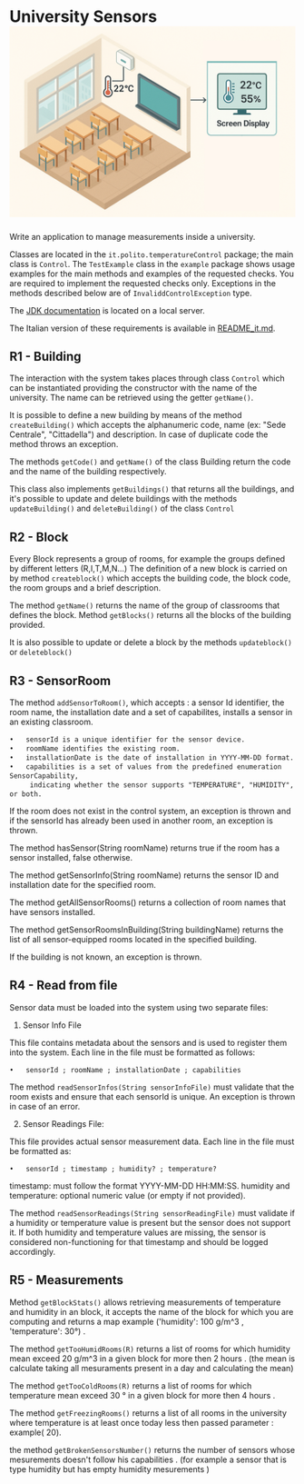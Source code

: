 University Sensors 
![Alt text](image.png)
========

Write an application to manage measurements inside a university.

Classes are located in the `it.polito.temperatureControl` package; the main class is `Control`. The `TestExample` class in the `example` package shows usage examples for the main methods and examples of the requested checks. You are required to implement the requested checks only. Exceptions in the methods described below are of `InvaliddControlException` type.

The [JDK documentation](https://oop.polito.it/api/) is located on a local server.

The Italian version of these requirements is available in [README_it.md](README_it.md).


R1 - Building
---------------

The interaction with the system takes places through class `Control` which can be  instantiated providing the constructor with the name of the university.
The name can be retrieved using the getter `getName()`.


It is possible to define a new building by means of the method `createBuilding()` which accepts the alphanumeric code, name (ex: "Sede Centrale", "Cittadella") and description.
In case of duplicate code the method throws an exception.

The methods `getCode()` and `getName()` of the class Building return the code and the name of the building respectively.

This class also implements `getBuildings()` that returns all the buildings, and it's possible to update and delete buildings with the methods `updateBuilding()` and `deleteBuilding()` of the class `Control`

R2 - Block
----------

Every Block represents a group of rooms, for example the groups defined by different letters (R,I,T,M,N...)
The definition of a new block is carried on by method `createblock()` which accepts the building code, the block code, the room groups and a brief description.

The method `getName()` returns the name of the group of classrooms that defines the block.
Method `getBlocks()` returns all the blocks of the building provided.

It is also possible to update or delete a block by the methods `updateblock()` or `deleteblock()`


R3 - SensorRoom
--------------
The method `addSensorToRoom()`, which accepts : a  sensor Id identifier, the room name, the installation date and a set of capabilites, installs a sensor in an existing classroom.

    •	sensorId is a unique identifier for the sensor device.
	•	roomName identifies the existing room.
	•	installationDate is the date of installation in YYYY-MM-DD format.
    •	capabilities is a set of values from the predefined enumeration SensorCapability,
         indicating whether the sensor supports "TEMPERATURE", "HUMIDITY", or both.


If the room does not exist in the control system, an exception is thrown and if the sensorId has already been used in another room, an exception is thrown.

The method hasSensor(String roomName) returns true if the room has a sensor installed, false otherwise.

The method getSensorInfo(String roomName) returns the sensor ID and installation date for the specified room.

The method getAllSensorRooms() returns a collection of room names that have sensors installed.

The method getSensorRoomsInBuilding(String buildingName) returns the list of all sensor-equipped rooms located in the specified building.

If the building is not known, an exception is thrown.

R4 - Read from file
--------------------
Sensor data must be loaded into the system using two separate files:

1. Sensor Info File

This file contains metadata about the sensors and is used to register them into the system.
Each line in the file must be formatted as follows:

    •   sensorId ; roomName ; installationDate ; capabilities

The method `readSensorInfos(String sensorInfoFile)` must validate that the room exists and ensure that each sensorId is unique.
An exception is thrown in case of an error.

2. Sensor Readings File:

This file provides actual sensor measurement data.
Each line in the file must be formatted as:

    •   sensorId ; timestamp ; humidity? ; temperature?

timestamp: must follow the format YYYY-MM-DD HH:MM:SS.
humidity and temperature: optional numeric value (or empty if not provided).

The method `readSensorReadings(String sensorReadingFile)` must validate if a humidity or temperature value is present 
but the sensor does not support it. If both humidity and temperature values are missing, the sensor is considered non-functioning
for that timestamp and should be logged accordingly. 

R5 - Measurements
------------

Method `getBlockStats()` allows retrieving measurements of temperature and humidity in an block, it accepts the name of the block for which you are computing and returns a map example ('humidity': 100 g/m^3 , 'temperature': 30°) .


The method `getTooHumidRooms(R)` returns a list of rooms for which humidity mean exceed 20 g/m^3 in a given block for more then 2 hours    . (the mean is calculate taking all mesuraments present in a day and calculating the mean)

The method `getTooColdRooms(R)` returns a list of rooms for which temperature mean exceed 30 ° in a given block for more then 4 hours  .

The method `getFreezingRooms()` returns a list of all rooms in the university where temperature is at least once today less then passed parameter  : example( 20).


the method `getBrokenSensorsNumber()`  returns the number of sensors whose mesurements doesn't follow his capabilities . (for example a sensor that is type humidity but has empty humidity mesurements )



